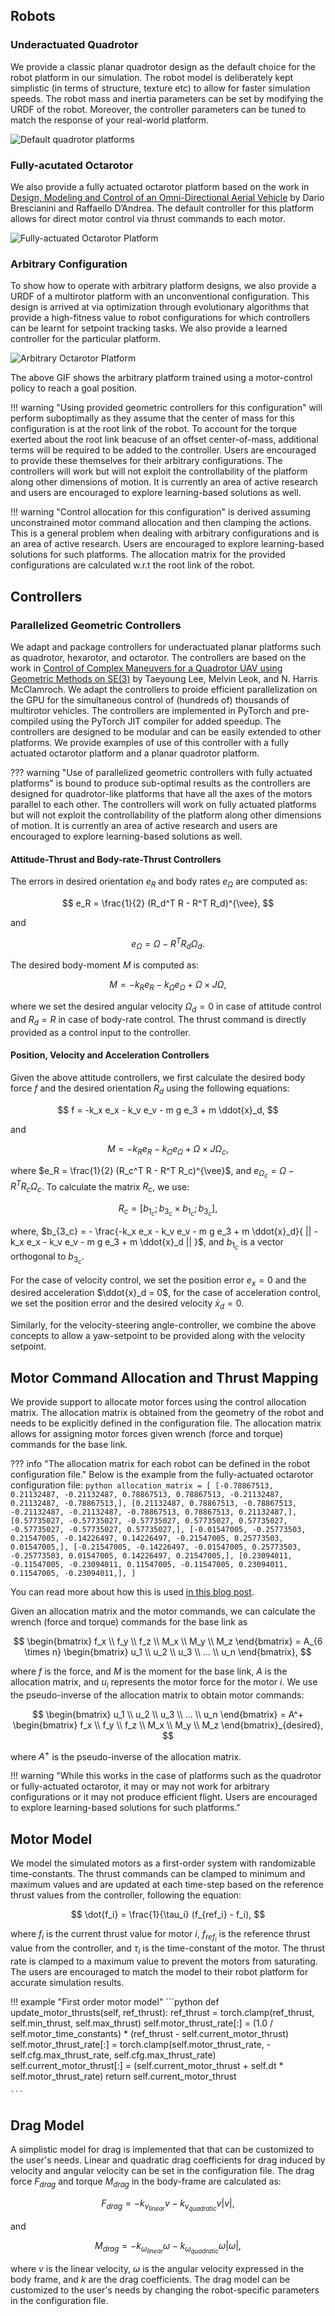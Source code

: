 ## Robots

### Underactuated Quadrotor

We provide a classic planar quadrotor design as the default choice for the robot platform in our simulation. The robot model is deliberately kept simplistic (in terms of structure, texture etc) to allow for faster simulation speeds. The robot mass and inertia parameters can be set by modifying the URDF of the robot. Moreover, the controller parameters can be tuned to match the response of your real-world platform.


![Default quadrotor platforms](./gifs/regular_quadrotor.gif)


### Fully-acutated Octarotor

We also provide a fully actuated octarotor platform based on the work in [Design, Modeling and Control of an Omni-Directional Aerial Vehicle](https://idsc.ethz.ch/content/dam/ethz/special-interest/mavt/dynamic-systems-n-control/idsc-dam/People/bdario/brescianini_dandrea_omnidirectional_aerial_vehicle.pdf) by Dario Brescianini and Raffaello D’Andrea. The default controller for this platform allows for direct motor control via thrust commands to each motor.

![Fully-actuated Octarotor Platform](./gifs/fully_actuated_octarotor.gif)

### Arbitrary Configuration

To show how to operate with arbitrary platform designs, we also provide a URDF of a multirotor platform with an unconventional configuration. This design is arrived at via optimization through evolutionary algorithms that provide a high-fitness value to robot configurations for which controllers can be learnt for setpoint tracking tasks. We also provide a learned controller for the particular platform.

![Arbitrary Octarotor Platform](./gifs/random_octarotor_learned.gif)

The above GIF shows the arbitrary platform trained using a motor-control policy to reach a goal position. 

!!! warning "Using provided geometric controllers for this configuration"
    will perform suboptimally as they assume that the center of mass for this configuration is at the root link of the robot. To account for the torque exerted about the root link beacuse of an offset center-of-mass, additional terms will be required to be added to the controller. Users are encouraged to provide these themselves for their arbitrary configurations. The controllers will work but will not exploit the controllability of the platform along other dimensions of motion. It is currently an area of active research and users are encouraged to explore learning-based solutions as well.


!!! warning "Control allocation for this configuration"
    is derived assuming unconstrained motor command allocation and then clamping the actions. This is a general problem when dealing with arbitrary configurations and is an area of active research. Users are encouraged to explore learning-based solutions for such platforms. The allocation matrix for the provided configurations are calculated w.r.t the root link of the robot.


## Controllers

### Parallelized Geometric Controllers


We adapt and package controllers for underactuated planar platforms such as quadrotor, hexarotor, and octarotor. The controllers are based on the work in [Control of Complex Maneuvers for a Quadrotor UAV using Geometric Methods on SE(3)](https://arxiv.org/abs/1003.2005) by Taeyoung Lee, Melvin Leok, and N. Harris McClamroch.  We adapt the controllers to proide efficient parallelization on the GPU for the simultaneous control of (hundreds of) thousands of multirotor vehicles. The controllers are implemented in PyTorch and pre-compiled using the PyTorch JIT compiler for added speedup. The controllers are designed to be modular and can be easily extended to other platforms. We provide examples of use of this controller with a fully actuated octarotor platform and a planar quadrotor platform.

??? warning "Use of parallelized geometric controllers with fully actuated platforms"
    is bound to produce sub-optimal results as the controllers are designed for quadrotor-like platforms that have all the axes of the motors parallel to each other. The controllers will work on fully actuated platforms but will not exploit the controllability of the platform along other dimensions of motion. It is currently an area of active research and users are encouraged to explore learning-based solutions as well.


#### Attitude-Thrust and Body-rate-Thrust Controllers

The errors in desired orientation $e_R$ and body rates $e_{\Omega}$ are computed as:

$$ e_R = \frac{1}{2}  (R_d^T  R - R^T  R_d)^{\vee}, $$

and

$$ e_{\Omega} = \Omega - R^T  R_d  \Omega_d .$$

The desired body-moment $M$ is computed as:

$$ M = -k_R e_R - k_{\Omega} e_{\Omega} + \Omega \times J \Omega, $$

where we set the desired angular velocity $\Omega_d = 0$ in case of attitude control and $R_d = R$ in case of body-rate control. The thrust command is directly provided as a control input to the controller.


#### Position, Velocity and Acceleration Controllers


Given the above attitude controllers, we first calculate the desired body force $f$ and the desired orientation $R_d$ using the following equations:

$$ f = -k_x e_x - k_v e_v - m g e_3 + m \ddot{x}_d, $$

and

$$ M = -k_R e_R - k_{\Omega} e_{\Omega} + \Omega \times J \Omega_c, $$

where $e_R = \frac{1}{2} (R_c^T R - R^T R_c)^{\vee}$, and $e_{\Omega_c} = \Omega - R^T R_c \Omega_c$. To calculate the matrix $R_c$, we use:

$$ R_c = [ b_{1_c}; b_{3_c}\times b_{1_c}; b_{3_c} ], $$

where, $b_{3_c} = - \frac{-k_x e_x - k_v e_v - m g e_3 + m \ddot{x}_d}{ || -k_x e_x - k_v e_v - m g e_3 + m \ddot{x}_d || }$, and $b_{1_c}$ is a vector orthogonal to $b_{3_c}$.


For the case of velocity control, we set the position error $e_x = 0$ and the desired acceleration $\ddot{x}_d = 0$, for the case of acceleration control, we set the position error and the desired velocity $\dot{x}_d = 0$.

Similarly, for the velocity-steering angle-controller, we combine the above concepts to allow a yaw-setpoint to be provided along with the velocity setpoint.


## Motor Command Allocation and Thrust Mapping

We provide support to allocate motor forces using the control allocation matrix. The allocation matrix is obtained from the geometry of the robot and needs to be explicitly defined in the configuration file. The allocation matrix allows for assigning motor forces given wrench (force and torque) commands for the base link.

??? info "The allocation matrix for each robot can be defined in the robot configuration file."
    Below is the example from the fully-actuated octarotor configuration file:
    ```python
    allocation_matrix = [
        [-0.78867513, 0.21132487, -0.21132487, 0.78867513, 0.78867513, -0.21132487, 0.21132487, -0.78867513,],
        [0.21132487, 0.78867513, -0.78867513, -0.21132487, -0.21132487, -0.78867513, 0.78867513, 0.21132487,],
        [0.57735027, -0.57735027, -0.57735027, 0.57735027, 0.57735027, -0.57735027, -0.57735027, 0.57735027,],
        [-0.01547005, -0.25773503, 0.21547005, -0.14226497, 0.14226497, -0.21547005, 0.25773503, 0.01547005,],
        [-0.21547005, -0.14226497, -0.01547005, 0.25773503, -0.25773503, 0.01547005, 0.14226497, 0.21547005,],
        [0.23094011, -0.11547005, -0.23094011, 0.11547005, -0.11547005, 0.23094011, 0.11547005, -0.23094011,],
    ]
    ```

You can read more about how this is used [in this blog post](https://www.cantorsparadise.com/how-control-allocation-for-multirotor-systems-works-f87aff1794a2).

Given an allocation matrix and the motor commands, we can calculate the wrench (force and torque) commands for the base link as 

$$ \begin{bmatrix} f_x \\ f_y \\ f_z \\ M_x \\ M_y \\ M_z \end{bmatrix} = A_{6 \times n}  \begin{bmatrix} u_1 \\ u_2 \\ u_3 \\ ... \\ u_n \end{bmatrix}, $$

where $f$ is the force, and $M$ is the moment for the base link, $A$ is the allocation matrix, and $u_i$ represents the motor force for the motor $i$. We use the pseudo-inverse of the allocation matrix to obtain motor commands:

$$ \begin{bmatrix} u_1 \\ u_2 \\ u_3 \\ ... \\ u_n \end{bmatrix} = A^+  \begin{bmatrix} f_x \\ f_y \\ f_z \\ M_x \\ M_y \\ M_z \end{bmatrix}_{desired}, $$

where $A^+$ is the pseudo-inverse of the allocation matrix.

!!! warning "While this works in the case of platforms such as the quadrotor or fully-actuated octarotor, it may or may not work for arbitrary configurations or it may not produce efficient flight. Users are encouraged to explore learning-based solutions for such platforms."


## Motor Model

We model the simulated motors as a first-order system with randomizable time-constants. The thrust commands can be clamped to minimum and maximum values and are updated at each time-step based on the reference thrust values from the controller, following the equation:

$$ \dot{f_i} = \frac{1}{\tau_i} (f_{ref_i} - f_i), $$

where $f_i$ is the current thrust value for motor $i$, $f_{ref_i}$ is the reference thrust value from the controller, and $\tau_i$ is the time-constant of the motor. The thrust rate is clamped to a maximum value to prevent the motors from saturating. The users are encouraged to match the model to their robot platform for accurate simulation results.

!!! example "First order motor model"
    ```python
    def update_motor_thrusts(self, ref_thrust):
        ref_thrust = torch.clamp(ref_thrust, self.min_thrust, self.max_thrust)
        self.motor_thrust_rate[:] = (1.0 / self.motor_time_constants) * (ref_thrust - self.current_motor_thrust)
        self.motor_thrust_rate[:] = torch.clamp(self.motor_thrust_rate, -self.cfg.max_thrust_rate, self.cfg.max_thrust_rate)
        self.current_motor_thrust[:] = (self.current_motor_thrust + self.dt * self.motor_thrust_rate)
        return self.current_motor_thrust

    ```


## Drag Model

A simplistic model for drag is implemented that that can be customized to the user's needs. Linear and quadratic drag coefficients for drag induced by velocity and angular velocity can be set in the configuration file. The drag force $F_{drag}$ and torque $M_{drag}$ in the body-frame are calculated as:

$$ F_{drag} = -k_{v_{linear}} v -k_{v_{quadratic}} v |v|, $$

and 

$$ M_{drag} = -k_{\omega_{linear}} \omega -k_{\omega_{quadratic}} \omega |\omega|, $$

where $v$ is the linear velocity, $\omega$ is the angular velocity expressed in the body frame, and $k$ are the drag coefficients. The drag model can be customized to the user's needs by changing the robot-specific parameters in the configuration file.